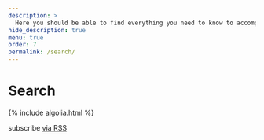 ```yaml
---
description: >
  Here you should be able to find everything you need to know to accomplish the most common tasks when blogging with Hydejack.
hide_description: true
menu: true
order: 7
permalink: /search/
---
```


# Search

{% include algolia.html %}
<div id="search-searchbar"></div>
<div class="post-list" id="search-hits"></div>

<p class="rss-subscribe">subscribe <a href="{{ '/feed.xml' | relative_url }}">via RSS</a></p>
